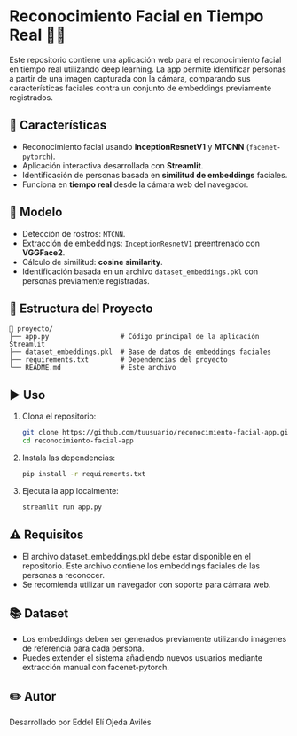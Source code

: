 # Reconocimiento Facial en Tiempo Real 🧠📸

Este repositorio contiene una aplicación web para el reconocimiento facial en tiempo real utilizando deep learning. La app permite identificar personas a partir de una imagen capturada con la cámara, comparando sus características faciales contra un conjunto de embeddings previamente registrados.

## 🚀 Características

- Reconocimiento facial usando **InceptionResnetV1** y **MTCNN** (`facenet-pytorch`).
- Aplicación interactiva desarrollada con **Streamlit**.
- Identificación de personas basada en **similitud de embeddings** faciales.
- Funciona en **tiempo real** desde la cámara web del navegador.

## 🧠 Modelo

- Detección de rostros: `MTCNN`.
- Extracción de embeddings: `InceptionResnetV1` preentrenado con **VGGFace2**.
- Cálculo de similitud: **cosine similarity**.
- Identificación basada en un archivo `dataset_embeddings.pkl` con personas previamente registradas.

## 📂 Estructura del Proyecto

```
📁 proyecto/
├── app.py                  # Código principal de la aplicación Streamlit
├── dataset_embeddings.pkl  # Base de datos de embeddings faciales
├── requirements.txt        # Dependencias del proyecto
└── README.md               # Este archivo
```

## ▶️ Uso

1. Clona el repositorio:
   ```bash
   git clone https://github.com/tuusuario/reconocimiento-facial-app.git
   cd reconocimiento-facial-app
   ```

2. Instala las dependencias:

   ```bash
   pip install -r requirements.txt
   ```
   
3. Ejecuta la app localmente:

   ```bash
   streamlit run app.py
   ```

## ⚠️ Requisitos

- El archivo dataset_embeddings.pkl debe estar disponible en el repositorio. Este archivo contiene los embeddings faciales de las personas a reconocer.
- Se recomienda utilizar un navegador con soporte para cámara web.

## 📚 Dataset

- Los embeddings deben ser generados previamente utilizando imágenes de referencia para cada persona.
- Puedes extender el sistema añadiendo nuevos usuarios mediante extracción manual con facenet-pytorch.

## ✏️ Autor
Desarrollado por Eddel Elí Ojeda Avilés